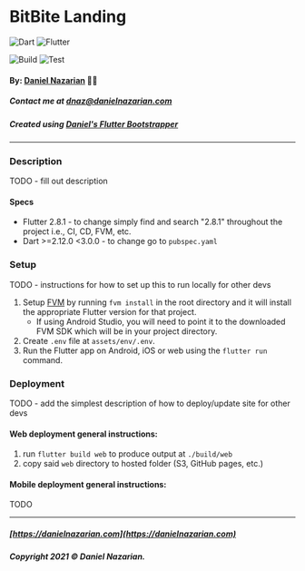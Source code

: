 # BitBite Landing

![Dart](https://img.shields.io/badge/dart-%230175C2.svg?style=for-the-badge&logo=dart&logoColor=white)
![Flutter](https://img.shields.io/badge/Flutter-%2302569B.svg?style=for-the-badge&logo=Flutter&logoColor=white)

![Build](https://github.com/Dan-Incorporated/bitbite-landing/actions/workflows/build.yml/badge.svg)
![Test](https://github.com/Dan-Incorporated/bitbite-landing/actions/workflows/test.yml/badge.svg)

#### By: [Daniel Nazarian](https://danielnazarian) 🐧👹

##### Contact me at <dnaz@danielnazarian.com>

##### Created using [Daniel's Flutter Bootstrapper](https://github.com/Dan-Incorporated/bitbite-landing)

-------------------------------------------------------

### Description

TODO - fill out description

#### Specs

- Flutter 2.8.1 - to change simply find and search "2.8.1" throughout the project i.e., CI, CD, FVM,
  etc.
- Dart >=2.12.0 <3.0.0 - to change go to `pubspec.yaml`

### Setup

TODO - instructions for how to set up this to run locally for other devs

1. Setup [FVM](https://github.com/leoafarias/fvm) by running `fvm install` in the root directory and
   it will install the appropriate Flutter version for that project.
    - If using Android Studio, you will need to point it to the downloaded FVM SDK which will be in
      your project directory.
2. Create `.env` file at `assets/env/.env`.
3. Run the Flutter app on Android, iOS or web using the `flutter run` command.

### Deployment

TODO - add the simplest description of how to deploy/update site for other devs

#### Web deployment general instructions:

1. run `flutter build web` to produce output at `./build/web`
2. copy said `web` directory to hosted folder (S3, GitHub pages, etc.)

#### Mobile deployment general instructions:

TODO

-------------------------------------------------------

##### [https://danielnazarian.com](https://danielnazarian.com)

##### Copyright 2021 © Daniel Nazarian.

